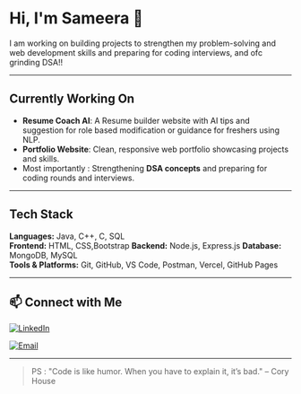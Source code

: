 # Hi, I'm Sameera 👋

I am working on building projects to strengthen my problem-solving and web development skills and preparing for coding interviews, and ofc grinding DSA!!

---

## Currently Working On
- **Resume Coach AI**: A Resume builder website with AI tips and suggestion for role based modification or guidance for freshers using NLP. 
- **Portfolio Website**: Clean, responsive web portfolio showcasing projects and skills. 
- Most importantly : Strengthening **DSA concepts** and preparing for coding rounds and interviews.

---

## Tech Stack
**Languages:** Java, C++, C, SQL  
**Frontend:** HTML, CSS,Bootstrap 
**Backend:** Node.js, Express.js 
**Database:** MongoDB, MySQL  
**Tools & Platforms:** Git, GitHub, VS Code, Postman, Vercel, GitHub Pages  

---


## 📫 Connect with Me
[![LinkedIn](https://img.shields.io/badge/-LinkedIn-blue?style=flat&logo=linkedin&logoColor=white)]([https://www.linkedin.com/in/sameerapujari/](https://www.linkedin.com/in/sameera-pujari-036974283))  

[![Email](https://img.shields.io/badge/-Email-red?style=flat&logo=gmail&logoColor=white)](mailto:sameerapujari.15@gmail.com)

---


> PS :
> "Code is like humor. When you have to explain it, it’s bad." – Cory House
